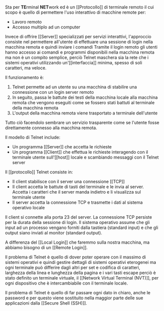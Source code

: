 Sta per **TE**rminal **NET**work ed è un [[Protocollo]] di terminale remoto il cui scopo è quello di permettere l'uso interattivo di macchine remote per:
- Lavoro remoto
- Accesso multiplo ad un computer

Invece di offrire [[Server]] specializzati per servizi interattivi, l'approccio consiste nel permettere all'utente di effettuare una sessione di login nella macchina remota e quindi inviare i comandi
Tramite il login remoto gli utenti hanno accesso ai comandi e programmi disponibili nella macchina remota ma non è un compito semplice, perciò Telnet maschera sia la rete che i sistemi operativi utilizzando un'[[interfaccia]] minima, spesso di soli caratteri, ma veloce.

Il funzionamento è:
1. Telnet permette ad un utente su una macchina di stabilire una connessione con un login server remoto
2. In seguito, passa le battute dei testi della macchina locale alla macchina remota che vengono eseguiti come se fossero stati battuti al terminale della macchina remota
3. L'output della macchina remota viene trasportato a terminale dell'utente

Tutto ciò facendolo sembrare un servizio trasparente come se l'utente fosse direttamente connesso alla macchina remota.

Il modello di Telnet include:
- Un programma [[Server]] che accetta le richieste
- Un programma [[Client]] che effettua le richieste interagendo con il terminale utente sull'[[host]] locale e scambiando messaggi con il Telnet server

Il [[protocollo]] Telnet consiste in:
- Il client stabilisce con il server una connessione [[TCP]]
- Il client accetta le battute di tasti del terminale e le invia al server. Accetta i caratteri che il server manda indietro e li visualizza sul terminale utente
- Il server accetta la connessione TCP e trasmette i dati al sistema operativo locale

Il client si connette alla porta 23 del server. La connessione TCP persiste per la durata della sessione di login.
Il sistema operativo assume che gli input ad un processo vengano forniti dalla tastiera (standard input) e che gli output siano inviati al monitor (standard output).

A differenza del [[Local Login]] che faremmo sulla nostra macchina, ma abbiamo bisogno di un [[Remote Login]].

Il problema di Telnet è quello di dover poter operare con il massimo di sistemi operativi e quindi gestire dettagli di sistemi operativi eterogenei ma ogni terminale può differire dagli altri per set e codifica di caratteri, larghezza della linea e lunghezza della pagina e i vari tasti escape perciò è stato definito un terminale virtuale, il [[Network Virtual Terminal (NVT)]], per ogni dispositivo che è intercambiabile con il terminale locale.

Il problema di Telnet è quello di far passare ogni dato in chiaro, anche le password e per questo viene sostituito nella maggior parte delle sue applicazioni dalla [[Secure Shell (SSH)]].